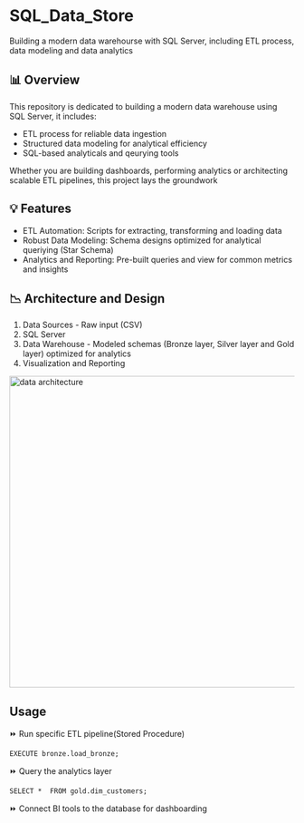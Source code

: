 # SQL_Data_Store

Building a modern data warehourse with SQL Server, including ETL process, 
data modeling and data analytics

## 📊 Overview

This repository is dedicated to building a modern data warehouse
using SQL Server, it includes:

- ETL process for reliable data ingestion
- Structured data modeling for analytical efficiency
- SQL-based analyticals and qeurying tools

Whether you are building dashboards, performing analytics or architecting scalable ETL pipelines,
this project lays the groundwork

## 💡 Features

- ETL Automation: Scripts for extracting, transforming and loading data
- Robust Data Modeling: Schema designs optimized for analytical queriying (Star Schema)
- Analytics and Reporting: Pre-built queries and view for common metrics and insights

## 📉 Architecture and Design

1. Data Sources - Raw input (CSV)
2. SQL Server
3. Data Warehouse - Modeled schemas (Bronze layer, Silver layer and Gold layer) optimized for analytics
4. Visualization and Reporting

<img width="1062" height="550" alt="data architecture" src="https://github.com/user-attachments/assets/556d9987-ac79-4ab9-9c8a-a2a21220ccb7" />

## Usage 

⏩ Run specific ETL pipeline(Stored Procedure)

``` EXECUTE bronze.load_bronze; ```

⏩ Query the analytics layer

``` SELECT *  FROM gold.dim_customers; ```


⏩ Connect BI tools to the database for dashboarding
   

